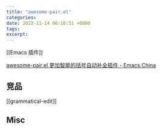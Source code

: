 ```yaml
---
title: "awesome-pair.el"
categories: 
date: 2022-11-14 06:16:51 +0800
tags: 
excerpt: 
---
```


[[Emacs 插件]]

[awesome-pair.el 更加智能的括号自动补全插件 - Emacs China](https://emacs-china.org/t/awesome-pair-el/7558)



## 竞品

[[grammatical-edit]]


## Misc



